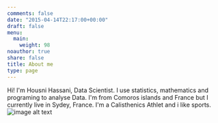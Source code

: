 ```yaml
---
comments: false
date: "2015-04-14T22:17:00+00:00"
draft: false
menu:
  main:
    weight: 98
noauthor: true
share: false
title: About me
type: page
---
```

Hi! I'm Housni Hassani, Data Scientist. I use statistics, mathematics and programing to analyse Data. I'm from Comoros islands and France but I currently live in Sydey, France. I'm a Calisthenics Athlet and i like sports. 
![image alt text](/img/cover.jpg)